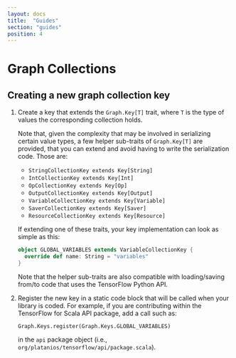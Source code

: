 ```yaml
---
layout: docs
title:  "Guides"
section: "guides"
position: 4
---
```


# Graph Collections

## Creating a new graph collection key

1. Create a key that extends the `Graph.Key[T]` trait, where `T` is the
   type of values the corresponding collection holds.

   Note that, given the complexity that may be involved in serializing
   certain value types, a few helper sub-traits of `Graph.Key[T]` are
   provided, that you can extend and avoid having to write the
   serialization code. Those are:

   - `StringCollectionKey extends Key[String]`
   - `IntCollectionKey extends Key[Int]`
   - `OpCollectionKey extends Key[Op]`
   - `OutputCollectionKey extends Key[Output]`
   - `VariableCollectionKey extends Key[Variable]`
   - `SaverCollectionKey extends Key[Saver]`
   - `ResourceCollectionKey extends Key[Resource]`

   If extending one of these traits, your key implementation can look as
   simple as this:

   ```scala
   object GLOBAL_VARIABLES extends VariableCollectionKey {
     override def name: String = "variables"
   }
   ```

   Note that the helper sub-traits are also compatible with
   loading/saving from/to code that uses the TensorFlow Python API.

2. Register the new key in a static code block that will be called when
   your library is coded. For example, if you are contributing within
   the TensorFlow for Scala API package, add a call such as:

   `Graph.Keys.register(Graph.Keys.GLOBAL_VARIABLES)`

   in the `api` package object (i.e.,
   `org/platanios/tensorflow/api/package.scala`).